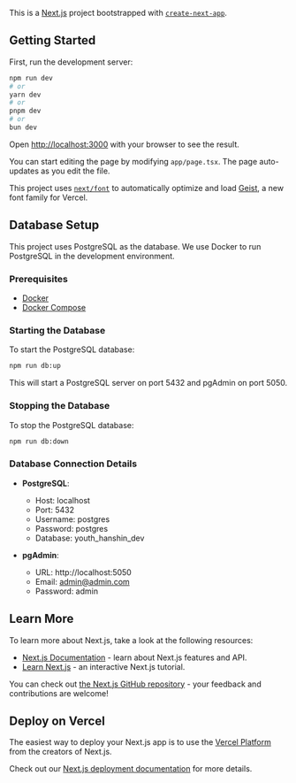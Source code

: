 This is a [Next.js](https://nextjs.org) project bootstrapped with [`create-next-app`](https://nextjs.org/docs/app/api-reference/cli/create-next-app).

## Getting Started

First, run the development server:

```bash
npm run dev
# or
yarn dev
# or
pnpm dev
# or
bun dev
```

Open [http://localhost:3000](http://localhost:3000) with your browser to see the result.

You can start editing the page by modifying `app/page.tsx`. The page auto-updates as you edit the file.

This project uses [`next/font`](https://nextjs.org/docs/app/building-your-application/optimizing/fonts) to automatically optimize and load [Geist](https://vercel.com/font), a new font family for Vercel.

## Database Setup

This project uses PostgreSQL as the database. We use Docker to run PostgreSQL in the development environment.

### Prerequisites

- [Docker](https://www.docker.com/products/docker-desktop)
- [Docker Compose](https://docs.docker.com/compose/install/)

### Starting the Database

To start the PostgreSQL database:

```bash
npm run db:up
```

This will start a PostgreSQL server on port 5432 and pgAdmin on port 5050.

### Stopping the Database

To stop the PostgreSQL database:

```bash
npm run db:down
```

### Database Connection Details

- **PostgreSQL**:

  - Host: localhost
  - Port: 5432
  - Username: postgres
  - Password: postgres
  - Database: youth_hanshin_dev

- **pgAdmin**:
  - URL: http://localhost:5050
  - Email: admin@admin.com
  - Password: admin

## Learn More

To learn more about Next.js, take a look at the following resources:

- [Next.js Documentation](https://nextjs.org/docs) - learn about Next.js features and API.
- [Learn Next.js](https://nextjs.org/learn) - an interactive Next.js tutorial.

You can check out [the Next.js GitHub repository](https://github.com/vercel/next.js) - your feedback and contributions are welcome!

## Deploy on Vercel

The easiest way to deploy your Next.js app is to use the [Vercel Platform](https://vercel.com/new?utm_medium=default-template&filter=next.js&utm_source=create-next-app&utm_campaign=create-next-app-readme) from the creators of Next.js.

Check out our [Next.js deployment documentation](https://nextjs.org/docs/app/building-your-application/deploying) for more details.
